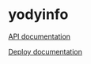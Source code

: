 # yodyinfo

[API documentation](https://github.com/yodynetwork/yodyinfo-api/blob/master/README.md)

[Deploy documentation](https://github.com/yodynetwork/yodyinfo/blob/master/doc/deploy.md)
